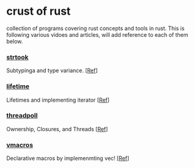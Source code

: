 # crust of rust
collection of programs covering rust concepts and tools in rust. This is following various vidoes and articles, will add reference to each of them below.


### [strtook](https://github.com/NishanthSpShetty/crust_of_rust/blob/main/strtok)
  
  Subtypinga and type variance. [[Ref](https://www.youtube.com/watch?v=iVYWDIW71jk)]
  
### [lifetime](https://github.com/NishanthSpShetty/crust_of_rust/tree/main/lifetimes)

  Lifetimes and implementing iterator [[Ref](https://www.youtube.com/watch?v=MSi3E5Z8oRw)]
  
### [threadpoll](https://github.com/NishanthSpShetty/crust_of_rust/tree/main/threadpool) 
   Ownership, Closures, and Threads [[Ref](https://www.youtube.com/watch?v=2mwwYbBRJSo)]

### [vmacros](https://github.com/NishanthSpShetty/crust_of_rust/tree/main/vmacros)
   Declarative macros by implemenmting vec! [[Ref](https://www.youtube.com/watch?v=q6paRBbLgNw)]
